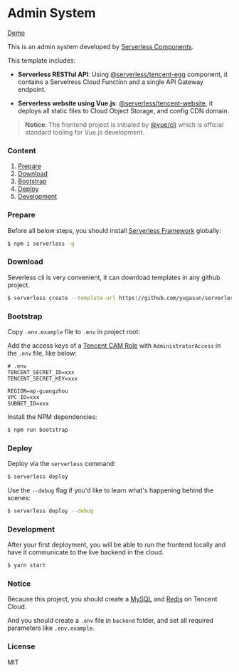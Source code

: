 # Admin System

[Demo](https://sls-admin.yugasun.com/)

This is an admin system developed by [Serverless Components](https://github.com/serverless/components).

This template includes:

- **Serverless RESTful API**: Using
  [@serverless/tencent-egg](https://github.com/serverless-components/tencent-egg)
  component, it contains a Servelress Cloud Function and a single API Gateway
  endpoint.

- **Serverless website using Vue.js**:
  [@serverless/tencent-website](https://github.com/serverless-components/tencent-website),
  it deploys all static files to Cloud Object Storage, and config CDN domain.

> **Notice**: The frontend project is initialed by [@vue/cli](https://cli.vuejs.org/) which is official standard tooling for Vue.js development.

### Content

1. [Prepare](#Prepare)
2. [Download](#Download)
3. [Bootstrap](#Bootstrap)
4. [Deploy](#Deploy)
5. [Development](#Development)

### Prepare

Before all below steps, you should install
[Serverless Framework](https://www.github.com/serverless/serverless) globally:

```bash
$ npm i serverless -g
```

### Download

Severless cli is very convenient, it can download templates in any github
project.

```bash
$ serverless create --template-url https://github.com/yugasun/serverless-admin-system
```

### Bootstrap

Copy `.env.example` file to `.env` in project root:

Add the access keys of a
[Tencent CAM Role](https://bash.cloud.tencent.com/cam/capi) with
`AdministratorAccess` in the `.env` file, like below:

```dotenv
# .env
TENCENT_SECRET_ID=xxx
TENCENT_SECRET_KEY=xxx

REGION=ap-guangzhou
VPC_ID=xxx
SUBNET_ID=xxx
```

Install the NPM dependencies:

```bash
$ npm run bootstrap
```

### Deploy

Deploy via the `serverless` command:

```bash
$ serverless deploy
```

Use the `--debug` flag if you'd like to learn what's happening behind the
scenes:

```bash
$ serverless deploy --debug
```

### Development

After your first deployment, you will be able to run the frontend locally and
have it communicate to the live backend in the cloud.

```bash
$ yarn start
```

### Notice

Because this project, you should create a [MySQL](https://bash.cloud.tencent.com/cdb) and [Redis](https://bash.cloud.tencent.com/redis) on Tencent Cloud.

And you should create a `.env` file in `backend`
folder, and set all required parameters like `.env.example`.

### License

MIT
